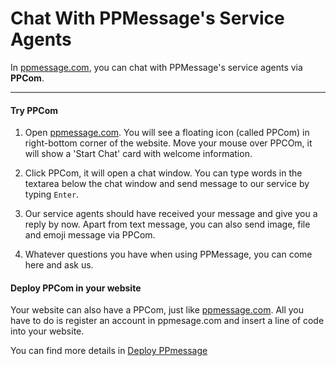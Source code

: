 # Chat With PPMessage's Service Agents

In [ppmessage.com](https://ppmessage.com), you can chat with PPMessage's service agents via **PPCom**. 

---

#### Try PPCom 

1. Open [ppmessage.com](https://ppmessage.com). You will see a floating icon (called PPCom) in right-bottom corner of the website. Move your mouse over PPCOm, it will show a 'Start Chat' card with welcome information.

2. Click PPCom, it will open a chat window. You can type words in the textarea below the chat window and send message to our service by typing `Enter`.

3. Our service agents should have received your message and give you a reply by now. Apart from text message, you can also send image, file and emoji message via PPCom. 

4. Whatever questions you have when using PPMessage, you can come here and ask us. 


#### Deploy PPCom in your website

Your website can also have a PPCom, just like [ppmessage.com](https://ppmessage.com). All you have to do is register an account in ppmesage.com and insert a line of code into your website.

You can find more details in [Deploy PPmessage](../part2/README.md)
